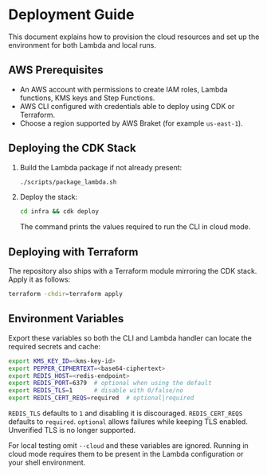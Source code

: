 # Deployment Guide

This document explains how to provision the cloud resources and set up the
environment for both Lambda and local runs.

## AWS Prerequisites

- An AWS account with permissions to create IAM roles, Lambda functions,
  KMS keys and Step Functions.
- AWS CLI configured with credentials able to deploy using CDK or Terraform.
- Choose a region supported by AWS Braket (for example `us-east-1`).

## Deploying the CDK Stack

1. Build the Lambda package if not already present:

   ```bash
   ./scripts/package_lambda.sh
   ```

2. Deploy the stack:

   ```bash
   cd infra && cdk deploy
   ```

   The command prints the values required to run the CLI in cloud mode.

## Deploying with Terraform

The repository also ships with a Terraform module mirroring the CDK stack.
Apply it as follows:

```bash
terraform -chdir=terraform apply
```

## Environment Variables

Export these variables so both the CLI and Lambda handler can locate the
required secrets and cache:

```bash
export KMS_KEY_ID=<kms-key-id>
export PEPPER_CIPHERTEXT=<base64-ciphertext>
export REDIS_HOST=<redis-endpoint>
export REDIS_PORT=6379  # optional when using the default
export REDIS_TLS=1      # disable with 0/false/no
export REDIS_CERT_REQS=required  # optional|required
```

``REDIS_TLS`` defaults to ``1`` and disabling it is discouraged.
``REDIS_CERT_REQS`` defaults to ``required``. ``optional`` allows failures
while keeping TLS enabled. Unverified TLS is no longer supported.

For local testing omit `--cloud` and these variables are ignored. Running in
cloud mode requires them to be present in the Lambda configuration or your
shell environment.
